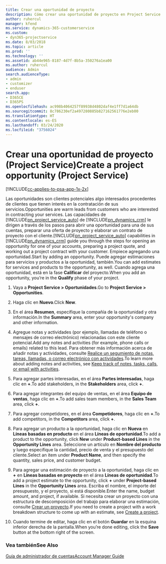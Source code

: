 ```yaml
---
title: Crear una oportunidad de proyecto
description: Cómo crear una oportunidad de proyecto en Project Service
author: ruhercul
manager: kfend
ms.service: dynamics-365-customerservice
ms.custom:
- dyn365-projectservice
ms.date: 8/03/2018
ms.topic: article
ms.prod: ''
ms.technology: ''
ms.assetid: ab44e965-8187-4d7f-8b5a-350276a1ea00
ms.author: ruhercul
audience: Admin
search.audienceType:
- admin
- customizer
- enduser
search.app:
- D365CE
- D365PS
ms.openlocfilehash: ac998b4064257f89938d4802daf4e1ff7d1a64db
ms.sourcegitcommit: 8c786230ef2a497280885b827162561776e2eb00
ms.translationtype: HT
ms.contentlocale: es-ES
ms.lasthandoff: 03/24/2020
ms.locfileid: "3756024"
---
```

# <a name="create-a-project-opportunity-project-service"></a><span data-ttu-id="be53e-103">Crear una oportunidad de proyecto (Project Service)</span><span class="sxs-lookup"><span data-stu-id="be53e-103">Create a project opportunity (Project Service)</span></span>

[!INCLUDE[cc-applies-to-psa-app-1x-2x](../includes/cc-applies-to-psa-app-1x-2x.md)]

<span data-ttu-id="be53e-104">Las oportunidades son clientes potenciales algo interesados procedentes de clientes que tienen interés en la contratación de sus servicios.</span><span class="sxs-lookup"><span data-stu-id="be53e-104">Opportunities are warm leads from customers who are interested in contracting your services.</span></span> <span data-ttu-id="be53e-105">Las capacidades de [!INCLUDE[pn_project_service_auto](../includes/pn-project-service-auto.md)] de [!INCLUDE[pn_dynamics_crm](../includes/pn-dynamics-crm.md)] le dirigen a través de los pasos para abrir una oportunidad para una de sus cuentas, preparar una oferta de proyecto y elaborar un contrato de proyecto con el cliente.</span><span class="sxs-lookup"><span data-stu-id="be53e-105">[!INCLUDE[pn_project_service_auto](../includes/pn-project-service-auto.md)] capabilities in [!INCLUDE[pn_dynamics_crm](../includes/pn-dynamics-crm.md)] guide you through the steps for opening an opportunity for one of your accounts, preparing a project quote, and working out a project contract with your customer.</span></span> <span data-ttu-id="be53e-106">Empiece agregando una oportunidad.</span><span class="sxs-lookup"><span data-stu-id="be53e-106">Start by adding an opportunity.</span></span> <span data-ttu-id="be53e-107">Puede agregar estimaciones para servicios y productos a la oportunidad, también.</span><span class="sxs-lookup"><span data-stu-id="be53e-107">You can add estimates for services and products to the opportunity, as well.</span></span> <span data-ttu-id="be53e-108">Cuando agrega una oportunidad, está en la fase **Calificar** del proyecto.</span><span class="sxs-lookup"><span data-stu-id="be53e-108">When you add an opportunity, you’re in the **Qualify** phase of your project.</span></span>  
  
1.  <span data-ttu-id="be53e-109">Vaya a **Project Service > Oportunidades**.</span><span class="sxs-lookup"><span data-stu-id="be53e-109">Go to **Project Service > Opportunities**.</span></span>  
  
2.  <span data-ttu-id="be53e-110">Haga clic en **Nuevo**.</span><span class="sxs-lookup"><span data-stu-id="be53e-110">Click **New**.</span></span>  
  
3.  <span data-ttu-id="be53e-111">En el área **Resumen**, especifique la compañía de la oportunidad y otra información.</span><span class="sxs-lookup"><span data-stu-id="be53e-111">In the **Summary** area, enter your opportunity's company and other information.</span></span>  
  
4.  <span data-ttu-id="be53e-112">Agregue notas y actividades (por ejemplo, llamadas de teléfono o mensajes de correo electrónico) relacionadas con este cliente potencial.</span><span class="sxs-lookup"><span data-stu-id="be53e-112">Add any notes and activities (for example, phone calls or emails) related to this lead.</span></span> <span data-ttu-id="be53e-113">Para obtener más información acerca de añadir notas y actividades, consulte [Realice un segumiento de notas, tareas, llamadas, o correo electrónico con actividades](../basics/work-with-activities.md).</span><span class="sxs-lookup"><span data-stu-id="be53e-113">To learn more about adding notes and activities, see [Keep track of notes, tasks, calls, or email with activities](../basics/work-with-activities.md).</span></span>  
  
5.  <span data-ttu-id="be53e-114">Para agregar partes interesadas, en el área **Partes interesadas**, haga clic en **+**.</span><span class="sxs-lookup"><span data-stu-id="be53e-114">To add stakeholders, in the **Stakeholders** area, click **+**.</span></span>  
  
6.  <span data-ttu-id="be53e-115">Para agregar integrantes del equipo de ventas, en el área **Equipo de ventas**, haga clic en **+**.</span><span class="sxs-lookup"><span data-stu-id="be53e-115">To add sales team members, in the **Sales Team** area, click **+**.</span></span>  
  
7.  <span data-ttu-id="be53e-116">Para agregar competidores, en el área **Competidores**, haga clic en **+**.</span><span class="sxs-lookup"><span data-stu-id="be53e-116">To add competitors, in the **Competitors** area, click **+**.</span></span>  
  
8.  <span data-ttu-id="be53e-117">Para agregar un producto a la oportunidad, haga clic en **Nueva** en **Líneas basadas en producto** en el área **Líneas de oportunidad**.</span><span class="sxs-lookup"><span data-stu-id="be53e-117">To add a product to the opportunity, click **New** under **Product-based Lines** in the **Opportunity Lines** area.</span></span> <span data-ttu-id="be53e-118">Seleccione un artículo en **Nombre del producto** y luego especifique la cantidad, precio de venta y el presupuesto del cliente.</span><span class="sxs-lookup"><span data-stu-id="be53e-118">Select an item under **Product Name**, and then specify the quantity, sales price, and customer budget.</span></span>  
  
9. <span data-ttu-id="be53e-119">Para agregar una estimación de proyecto a la oportunidad, haga clic en **+** en **Líneas basadas en proyecto** en el área **Líneas de oportunidad**.</span><span class="sxs-lookup"><span data-stu-id="be53e-119">To add a project estimate to the opportunity, click **+** under **Project-based Lines** in the **Opportunity Lines** area.</span></span> <span data-ttu-id="be53e-120">Escriba el nombre, el importe del presupuesto, y el proyecto, si está disponible.</span><span class="sxs-lookup"><span data-stu-id="be53e-120">Enter the name, budget amount, and project, if available.</span></span> <span data-ttu-id="be53e-121">Si necesita crear un proyecto con una estructura de descomposición del trabajo para elaborar una estimación, consulte [Crear un proyecto](../project-service/create-project.md).</span><span class="sxs-lookup"><span data-stu-id="be53e-121">If you need to create a project with a work breakdown structure to come up with an estimate, see [Create a project](../project-service/create-project.md).</span></span>  
  
10. <span data-ttu-id="be53e-122">Cuando termine de editar, haga clic en el botón **Guardar** en la esquina inferior derecha de la pantalla.</span><span class="sxs-lookup"><span data-stu-id="be53e-122">When you’re done editing, click the **Save** button at the bottom right of the screen.</span></span>  
  
### <a name="see-also"></a><span data-ttu-id="be53e-123">Vea también</span><span class="sxs-lookup"><span data-stu-id="be53e-123">See Also</span></span>  
 [<span data-ttu-id="be53e-124">Guía de administrador de cuentas</span><span class="sxs-lookup"><span data-stu-id="be53e-124">Account Manager Guide</span></span>](../project-service/account-manager-guide.md)
